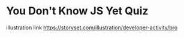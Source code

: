 # You Don't Know JS Yet Quiz


illustration link 
https://storyset.com/illustration/developer-activity/bro